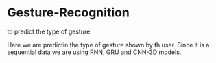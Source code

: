 # Gesture-Recognition
to predict the type of gesture.

Here we are predictin the type of gesture shown by th user. Since it is a sequential data we are using RNN, GRU and CNN-3D models.


